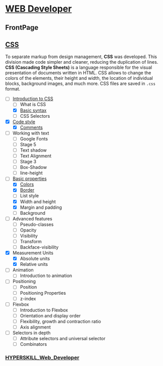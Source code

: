 # [WEB Developer](https://github.com/kakanew/HYPERSKILL_Web_Developer)

## FrontPage

## [CSS](https://github.com/kakanew/HYPERSKILL_Web_Developer/tree/master/PROBLEMS_Frontend/CSS)

To separate markup from design management, **CSS** was developed. This division made code simpler and cleaner, reducing the duplication of lines. **CSS (Cascading Style Sheets)** is a language responsible for the visual presentation of documents written in HTML. CSS allows to change the colors of the elements, their height and width, the location of individual blocks, background images, and much more. CSS files are saved in `.css` format.

- [ ] [Introduction to CSS](https://github.com/kakanew/HYPERSKILL_Web_Developer/tree/master/PROBLEMS_Frontend/CSS/Introduction_CSS)
  - [ ] What is CSS
  - [x] [Basic syntax](https://github.com/kakanew/HYPERSKILL_Web_Developer/tree/master/PROBLEMS_Frontend/CSS/Introduction_CSS/Basic_syntax)
  - [ ] CSS Selectors
- [x] [Code style](https://github.com/kakanew/HYPERSKILL_Web_Developer/tree/master/PROBLEMS_Frontend/CSS/Code_style)
  - [x] [Comments](https://github.com/kakanew/HYPERSKILL_Web_Developer/tree/master/PROBLEMS_Frontend/CSS/Code_style/Comments)
- [ ] Working with text
  - [ ] Google Fonts
  - [ ] Stage 5
  - [ ] Text shadow
  - [ ] Text Alignment
  - [ ] Stage 3
  - [ ] Box-Shadow
  - [ ] line-height
- [ ] [Basic properties](https://github.com/kakanew/HYPERSKILL_Web_Developer/tree/master/PROBLEMS_Frontend/CSS/Basic_properties)
  - [x] [Colors](https://github.com/kakanew/HYPERSKILL_Web_Developer/tree/master/PROBLEMS_Frontend/CSS/Basic_properties/Color)
  - [x] [Border](https://github.com/kakanew/HYPERSKILL_Web_Developer/tree/master/PROBLEMS_Frontend/CSS/Basic_properties/Border)
  - [ ] List style
  - [x] Width and height
  - [x] Margin and padding
  - [ ] Background
- [ ] Advanced features
  - [ ] Pseudo-classes
  - [ ] Opacity
  - [ ] Visibility
  - [ ] Transform
  - [ ] Backface-visibility
- [x] Measurement Units
  - [x] Absolute units
  - [x] Relative units
- [ ] Animation
  - [ ] Introduction to animation
- [ ] Positioning
  - [ ] Position
  - [ ] Positioning Properties
  - [ ] z-index
- [ ] Flexbox
  - [ ] Introduction to Flexbox
  - [ ] Orientation and display order
  - [ ] Flexibility, growth and contraction ratio
  - [ ] Axis alignment
- [ ] Selectors in depth
  - [ ] Attribute selectors and universal selector
  - [ ] Combinators

### [HYPERSKILL_Web_Developer](https://github.com/kakanew/HYPERSKILL_Web_Developer)